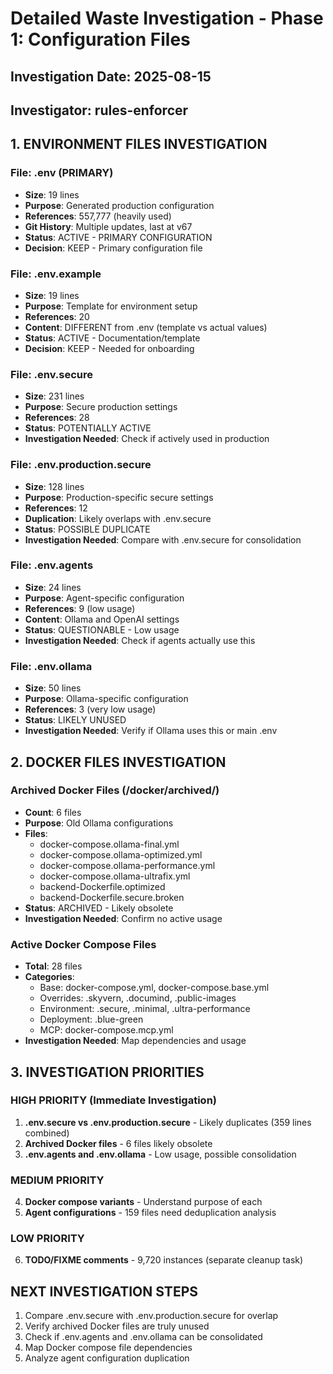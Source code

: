 # Detailed Waste Investigation - Phase 1: Configuration Files

## Investigation Date: 2025-08-15
## Investigator: rules-enforcer

## 1. ENVIRONMENT FILES INVESTIGATION

### File: .env (PRIMARY)
- **Size**: 19 lines
- **Purpose**: Generated production configuration
- **References**: 557,777 (heavily used)
- **Git History**: Multiple updates, last at v67
- **Status**: ACTIVE - PRIMARY CONFIGURATION
- **Decision**: KEEP - Primary configuration file

### File: .env.example  
- **Size**: 19 lines
- **Purpose**: Template for environment setup
- **References**: 20
- **Content**: DIFFERENT from .env (template vs actual values)
- **Status**: ACTIVE - Documentation/template
- **Decision**: KEEP - Needed for onboarding

### File: .env.secure
- **Size**: 231 lines
- **Purpose**: Secure production settings
- **References**: 28
- **Status**: POTENTIALLY ACTIVE
- **Investigation Needed**: Check if actively used in production

### File: .env.production.secure
- **Size**: 128 lines  
- **Purpose**: Production-specific secure settings
- **References**: 12
- **Duplication**: Likely overlaps with .env.secure
- **Status**: POSSIBLE DUPLICATE
- **Investigation Needed**: Compare with .env.secure for consolidation

### File: .env.agents
- **Size**: 24 lines
- **Purpose**: Agent-specific configuration
- **References**: 9 (low usage)
- **Content**: Ollama and OpenAI settings
- **Status**: QUESTIONABLE - Low usage
- **Investigation Needed**: Check if agents actually use this

### File: .env.ollama
- **Size**: 50 lines
- **Purpose**: Ollama-specific configuration
- **References**: 3 (very low usage)
- **Status**: LIKELY UNUSED
- **Investigation Needed**: Verify if Ollama uses this or main .env

## 2. DOCKER FILES INVESTIGATION

### Archived Docker Files (/docker/archived/)
- **Count**: 6 files
- **Purpose**: Old Ollama configurations
- **Files**:
  - docker-compose.ollama-final.yml
  - docker-compose.ollama-optimized.yml
  - docker-compose.ollama-performance.yml
  - docker-compose.ollama-ultrafix.yml
  - backend-Dockerfile.optimized
  - backend-Dockerfile.secure.broken
- **Status**: ARCHIVED - Likely obsolete
- **Investigation Needed**: Confirm no active usage

### Active Docker Compose Files
- **Total**: 28 files
- **Categories**:
  - Base: docker-compose.yml, docker-compose.base.yml
  - Overrides: .skyvern, .documind, .public-images
  - Environment: .secure, .minimal, .ultra-performance
  - Deployment: .blue-green
  - MCP: docker-compose.mcp.yml
- **Investigation Needed**: Map dependencies and usage

## 3. INVESTIGATION PRIORITIES

### HIGH PRIORITY (Immediate Investigation)
1. **.env.secure vs .env.production.secure** - Likely duplicates (359 lines combined)
2. **Archived Docker files** - 6 files likely obsolete
3. **.env.agents and .env.ollama** - Low usage, possible consolidation

### MEDIUM PRIORITY  
4. **Docker compose variants** - Understand purpose of each
5. **Agent configurations** - 159 files need deduplication analysis

### LOW PRIORITY
6. **TODO/FIXME comments** - 9,720 instances (separate cleanup task)

## NEXT INVESTIGATION STEPS

1. Compare .env.secure with .env.production.secure for overlap
2. Verify archived Docker files are truly unused
3. Check if .env.agents and .env.ollama can be consolidated
4. Map Docker compose file dependencies
5. Analyze agent configuration duplication